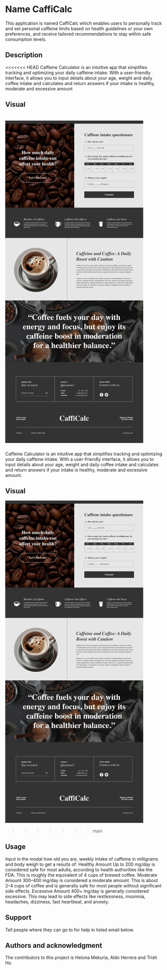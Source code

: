 # Name CaffiCalc

This application is named CaffiCalc which enables users to  personally track and set personal caffeine limits based on health guidelines or your own preferences, and receive tailored recommendations to stay within safe consumption levels.

## Description

<<<<<<< HEAD
Caffeine Calculator is an intuitive app that simplifies tracking and optimizing your daily caffeine intake. With a user-friendly interface, it allows you to input details about your age, weight and daily coffee intake and calculates and return answers if your intake is healthy, moderate and excessive amount 

## Visual
![image](Bootcamp-Project-1.2.jpg)
=======
Caffeine Calculator is an intuitive app that simplifies tracking and optimizing your daily caffeine intake. With a user-friendly interface, it allows you to input details about your age, weight and daily coffee intake and calculates and return answers if your intake is healthy, moderate and excessive amount.

## Visual
![Website mockup](assets/css/Bootcamp-Project-1.2.jpg)
>>>>>>> main

## Usage

Input in the modal how old you are, weekly intake of caffeine in milligrams and body weigh to get a results of: 
Healthy Amount
Up to 200 mg/day is considered safe for most adults, according to health authorities like the FDA. This is roughly the equivalent of 4 cups of brewed coffee.
Moderate Amount
300–400 mg/day is considered a moderate amount. This is about 2–4 cups of coffee and is generally safe for most people without significant side effects.
Excessive Amount
400+ mg/day is generally considered excessive. This may lead to side effects like restlessness, insomnia, headaches, dizziness, fast heartbeat, and anxiety.

## Support
Tell people where they can go to for help  in listed email below.

## Authors and acknowledgment
The contributors to this project is Helona Mekuria, Aldo Herrera and Trish Ho.